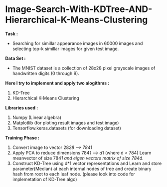 # Image-Search-With-KDTree-AND-Hierarchical-K-Means-Clustering
__Task :__
* Searching for simillar appearance images in 60000 images and selecting top-k simillar images for given test image.
  
__Data Set :__
* The MNIST dataset is a collection of 28x28 pixel grayscale images of handwritten digits (0 through 9).

__Here I try to implement and apply two alogithms :__
1. KD-Tree
2. Hierarchical K-Means Clustering
   
__Libraries used :__
1. Numpy (Linear algebra)
2. Matplotlib (for ploting result images and test image)
3. Tensorflow.keras.datasets (for downloading dataset)
   
__Training Phase :__
1. Convert image to vector 28*28 --> 784*1
2. Apply PCA to reduce dimensions 784*1 --> d*1 (where d < 784) Learn meanvector of size 784*1 and eigen vectors matrix of size 784*d.
3. Construct KD-Tree using d*1 vector representations and Learn and store parameter(Median) at each internal nodes of tree and create binary hash from root to each leaf node.
(please look into code for implemetation of KD-Tree algo)

